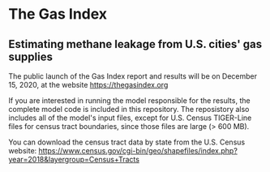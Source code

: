 # The Gas Index
## Estimating methane leakage from U.S. cities' gas supplies

The public launch of the Gas Index report and results will be on December 15, 2020, at the website https://thegasindex.org

If you are interested in running the model responsible for the results, the complete model code is included in this repository. The reposistory also includes all of the model's input files, except for U.S. Census TIGER-Line files for census tract boundaries, since those files are large (> 600 MB).

You can download the census tract data by state from the U.S. Census website: https://www.census.gov/cgi-bin/geo/shapefiles/index.php?year=2018&layergroup=Census+Tracts

